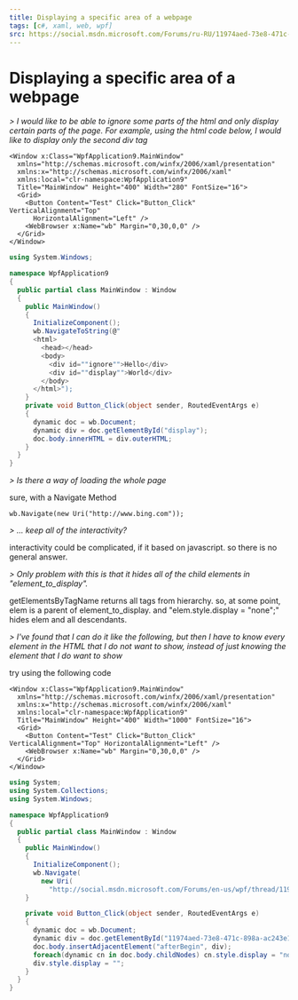 ```yaml
---
title: Displaying a specific area of a webpage
tags: [c#, xaml, web, wpf]
src: https://social.msdn.microsoft.com/Forums/ru-RU/11974aed-73e8-471c-898a-ac243e1d23f7/displaying-a-specific-area-of-a-webpage?forum=wpf
---
```

# Displaying a specific area of a webpage
*> I would like to be able to ignore some parts of the html and only display certain parts of the page. For example, using the html code below, I would like to display only the second div tag*
```xaml
<Window x:Class="WpfApplication9.MainWindow"
  xmlns="http://schemas.microsoft.com/winfx/2006/xaml/presentation"
  xmlns:x="http://schemas.microsoft.com/winfx/2006/xaml"
  xmlns:local="clr-namespace:WpfApplication9"
  Title="MainWindow" Height="400" Width="280" FontSize="16">
  <Grid>
    <Button Content="Test" Click="Button_Click" VerticalAlignment="Top"
      HorizontalAlignment="Left" />
    <WebBrowser x:Name="wb" Margin="0,30,0,0" />
  </Grid>
</Window>
```
```c#
using System.Windows;

namespace WpfApplication9
{
  public partial class MainWindow : Window
  {
    public MainWindow()
    {
      InitializeComponent();
      wb.NavigateToString(@"
      <html>
        <head></head>
        <body>
          <div id=""ignore"">Hello</div>
          <div id=""display"">World</div>
        </body>
      </html>");
    }
    private void Button_Click(object sender, RoutedEventArgs e)
    {
      dynamic doc = wb.Document;
      dynamic div = doc.getElementById("display");
      doc.body.innerHTML = div.outerHTML;
    }
  }
}
```
*> Is there a way of loading the whole page*

sure, with a Navigate Method
```
wb.Navigate(new Uri("http://www.bing.com"));
```
*> ... keep all of the interactivity?*

interactivity could be complicated, if it based on javascript.
so there is no general answer.

*> Only problem with this is that it hides all of the child elements in "element_to_display".*

getElementsByTagName returns all tags from hierarchy.
so, at some point, elem is a parent of element_to_display. and "elem.style.display = "none";" hides elem and all descendants.

*> I've found that I can do it like the following, but then I have to know every element in the HTML that I do not want to show, instead of just knowing the element that I do want to show*

try using the following code
```xaml
<Window x:Class="WpfApplication9.MainWindow"
  xmlns="http://schemas.microsoft.com/winfx/2006/xaml/presentation"
  xmlns:x="http://schemas.microsoft.com/winfx/2006/xaml"
  xmlns:local="clr-namespace:WpfApplication9"
  Title="MainWindow" Height="400" Width="1000" FontSize="16">
  <Grid>
    <Button Content="Test" Click="Button_Click" VerticalAlignment="Top" HorizontalAlignment="Left" />
    <WebBrowser x:Name="wb" Margin="0,30,0,0" />
  </Grid>
</Window>
```
```c#
using System;
using System.Collections;
using System.Windows;

namespace WpfApplication9
{
  public partial class MainWindow : Window
  {
    public MainWindow()
    {
      InitializeComponent();
      wb.Navigate(
        new Uri(
          "http://social.msdn.microsoft.com/Forums/en-us/wpf/thread/11974aed-73e8-471c-898a-ac243e1d23f7"));
    }

    private void Button_Click(object sender, RoutedEventArgs e)
    {
      dynamic doc = wb.Document;
      dynamic div = doc.getElementById("11974aed-73e8-471c-898a-ac243e1d23f7");
      doc.body.insertAdjacentElement("afterBegin", div);
      foreach(dynamic cn in doc.body.childNodes) cn.style.display = "none";
      div.style.display = "";
    }
  }
}
```